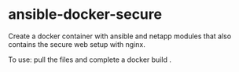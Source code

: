 # ansible-docker-secure
Create a docker container with ansible and netapp modules that also contains the secure web setup with nginx.

To use:
pull the files and complete a 
docker build .
